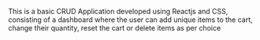 This is a basic CRUD Application developed using Reactjs and CSS, consisting of a dashboard where the user can add unique items to the cart, change their quantity, reset the cart or delete items as per choice
